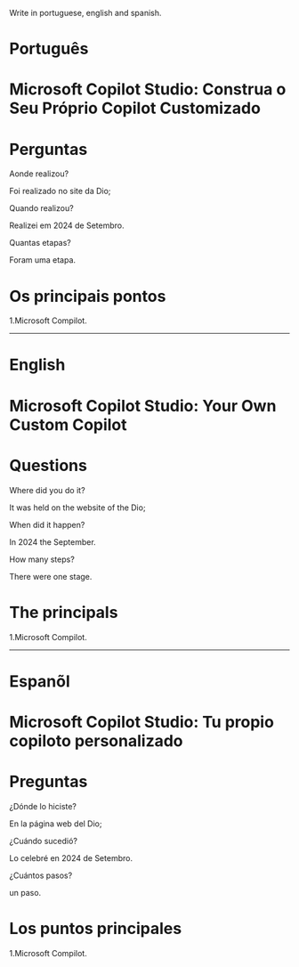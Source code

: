 Write in portuguese, english and spanish.

#  Português

# Microsoft Copilot Studio: Construa o Seu Próprio Copilot Customizado


# Perguntas

Aonde realizou?

Foi realizado no site da Dio;

Quando realizou?

Realizei em 2024 de Setembro.

Quantas etapas?

Foram uma etapa.

# Os principais pontos

1.Microsoft Compilot.

   
--------------------------------------------------------------------------------------------------------------------------------

# English

#  Microsoft Copilot Studio: Your Own Custom Copilot


# Questions

Where did you do it?

It was held on the website of the Dio; 

When did it happen?

In 2024 the September.

How many steps?

There were one stage.

# The principals

1.Microsoft Compilot.

--------------------------------------------------------------------------------------------------------------------------------

# Espanõl

# Microsoft Copilot Studio: Tu propio copiloto personalizado

# Preguntas

¿Dónde lo hiciste?

En la página web del Dio;

¿Cuándo sucedió?

Lo celebré en 2024 de Setembro.

¿Cuántos pasos?

un paso.

# Los puntos principales

1.Microsoft Compilot.
